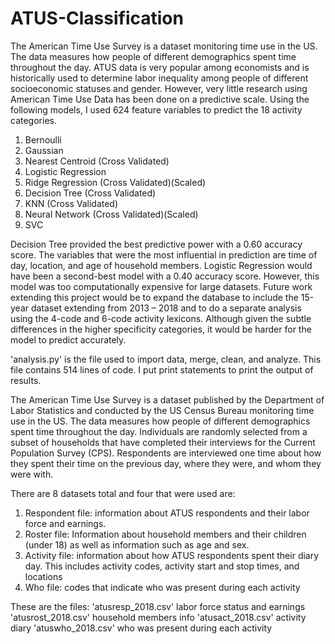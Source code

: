 # ATUS-Classification

The American Time Use Survey is a dataset monitoring time use in the US. The data measures how people of different demographics spent time throughout the day. ATUS data is very popular among economists and is historically used to determine labor inequality among people of different socioeconomic statuses and gender. However, very little research using American Time Use Data has been done on a predictive scale. Using the following models, I used 624 feature variables to predict the 18 activity categories.  

1.	Bernoulli 
2.	Gaussian 
3.	Nearest Centroid (Cross Validated) 
4.	Logistic Regression 
5.	Ridge Regression (Cross Validated)(Scaled)
6.	Decision Tree (Cross Validated)
7.	KNN (Cross Validated)
8.	Neural Network (Cross Validated)(Scaled)
9.	SVC 

Decision Tree provided the best predictive power with a 0.60 accuracy score. The variables that were the most influential in prediction are time of day, location, and age of household members. Logistic Regression would have been a second-best model with a 0.40 accuracy score. However, this model was too computationally expensive for large datasets. Future work extending this project would be to expand the database to include the 15-year dataset extending from 2013 – 2018 and to do a separate analysis using the 4-code and 6-code activity lexicons. Although given the subtle differences in the higher specificity categories, it would be harder for the model to predict accurately. 

'analysis.py' is the file used to import data, merge, clean, and analyze. This file contains 514 lines of code.
I put print statements to print the output of results. 

The American Time Use Survey is a dataset published by the Department of Labor Statistics and conducted by the US Census Bureau monitoring time use in the US. The data measures how people of different demographics spent time throughout the day. Individuals are randomly selected from a subset of households that have completed their interviews for the Current Population Survey (CPS). Respondents are interviewed one time about how they spent their time on the previous day, where they were, and whom they were with. 

There are 8 datasets total and four that were used are: 

1.	Respondent file: information about ATUS respondents and their labor force and earnings. 
2.	Roster file: Information about household members and their children (under 18) as well as information such as age and sex.
3.	Activity file: information about how ATUS respondents spent their diary day. This includes activity codes, activity start and stop times, and locations
4.	Who file: codes that indicate who was present during each activity

These are the files: 
'atusresp_2018.csv' labor force status and earnings
'atusrost_2018.csv' household members info
'atusact_2018.csv' activity diary
'atuswho_2018.csv' who was present during each activity
